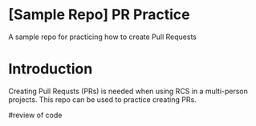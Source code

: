 # [Sample Repo] PR Practice
A sample repo for practicing how to create Pull Requests

# Introduction
Creating Pull Requsts (PRs) is needed when using RCS in a multi-person projects. This repo can be used to practice creating PRs.

#review of code